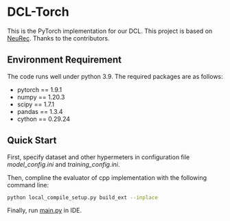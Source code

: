 # DCL-Torch

This is the PyTorch implementation for our DCL. This project is based on [NeuRec](https://github.com/wubinzzu/NeuRec/tree/v3.x). Thanks to the contributors.

## Environment Requirement

The code runs well under python 3.9. The required packages are as follows:

- pytorch == 1.9.1
- numpy == 1.20.3
- scipy == 1.7.1
- pandas == 1.3.4
- cython == 0.29.24

## Quick Start

First, specify dataset and other hypermeters in configuration file *model_config.ini* and *training_config.ini*.

Then, compline the evaluator of cpp implementation with the following command line:
```bash
python local_compile_setup.py build_ext --inplace
```

Finally, run [main.py](./main.py) in IDE.
